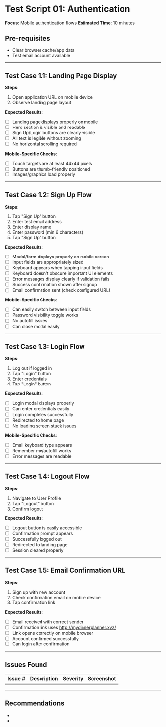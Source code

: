 # Test Script 01: Authentication

**Focus**: Mobile authentication flows
**Estimated Time**: 10 minutes

## Pre-requisites
- Clear browser cache/app data
- Test email account available

---

## Test Case 1.1: Landing Page Display

**Steps**:
1. Open application URL on mobile device
2. Observe landing page layout

**Expected Results**:
- [ ] Landing page displays properly on mobile
- [ ] Hero section is visible and readable
- [ ] Sign Up/Login buttons are clearly visible
- [ ] All text is legible without zooming
- [ ] No horizontal scrolling required

**Mobile-Specific Checks**:
- [ ] Touch targets are at least 44x44 pixels
- [ ] Buttons are thumb-friendly positioned
- [ ] Images/graphics load properly

---

## Test Case 1.2: Sign Up Flow

**Steps**:
1. Tap "Sign Up" button
2. Enter test email address
3. Enter display name
4. Enter password (min 6 characters)
5. Tap "Sign Up" button

**Expected Results**:
- [ ] Modal/form displays properly on mobile screen
- [ ] Input fields are appropriately sized
- [ ] Keyboard appears when tapping input fields
- [ ] Keyboard doesn't obscure important UI elements
- [ ] Error messages display clearly if validation fails
- [ ] Success confirmation shown after signup
- [ ] Email confirmation sent (check configured URL)

**Mobile-Specific Checks**:
- [ ] Can easily switch between input fields
- [ ] Password visibility toggle works
- [ ] No autofill issues
- [ ] Can close modal easily

---

## Test Case 1.3: Login Flow

**Steps**:
1. Log out if logged in
2. Tap "Login" button
3. Enter credentials
4. Tap "Login" button

**Expected Results**:
- [ ] Login modal displays properly
- [ ] Can enter credentials easily
- [ ] Login completes successfully
- [ ] Redirected to home page
- [ ] No loading screen stuck issues

**Mobile-Specific Checks**:
- [ ] Email keyboard type appears
- [ ] Remember me/autofill works
- [ ] Error messages are readable

---

## Test Case 1.4: Logout Flow

**Steps**:
1. Navigate to User Profile
2. Tap "Logout" button
3. Confirm logout

**Expected Results**:
- [ ] Logout button is easily accessible
- [ ] Confirmation prompt appears
- [ ] Successfully logged out
- [ ] Redirected to landing page
- [ ] Session cleared properly

---

## Test Case 1.5: Email Confirmation URL

**Steps**:
1. Sign up with new account
2. Check confirmation email on mobile device
3. Tap confirmation link

**Expected Results**:
- [ ] Email received with correct sender
- [ ] Confirmation link uses http://mydinnerplanner.xyz/
- [ ] Link opens correctly on mobile browser
- [ ] Account confirmed successfully
- [ ] Can login after confirmation

---

## Issues Found

| Issue # | Description | Severity | Screenshot |
|---------|-------------|----------|------------|
| | | | |

---

## Recommendations

-
-
